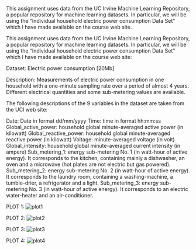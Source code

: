This assignment uses data from the UC Irvine Machine Learning Repository, a popular repository for machine learning datasets. In particular, we will be using the “Individual household electric power consumption Data Set” which I have made available on the course web site.

This assignment uses data from the UC Irvine Machine Learning Repository, a popular repository for machine learning datasets. In particular, we will be using the “Individual household electric power consumption Data Set” which I have made available on the course web site:

Dataset: Electric power consumption [20Mb]

Description: Measurements of electric power consumption in one household with a one-minute sampling rate over a period of almost 4 years. Different electrical quantities and some sub-metering values are available.

The following descriptions of the 9 variables in the dataset are taken from the UCI web site:

Date: Date in format dd/mm/yyyy
Time: time in format hh:mm:ss
Global_active_power: household global minute-averaged active power (in kilowatt)
Global_reactive_power: household global minute-averaged reactive power (in kilowatt)
Voltage: minute-averaged voltage (in volt)
Global_intensity: household global minute-averaged current intensity (in ampere)
Sub_metering_1: energy sub-metering No. 1 (in watt-hour of active energy). It corresponds to the kitchen, containing mainly a dishwasher, an oven and a microwave (hot plates are not electric but gas powered).
Sub_metering_2: energy sub-metering No. 2 (in watt-hour of active energy). It corresponds to the laundry room, containing a washing-machine, a tumble-drier, a refrigerator and a light.
Sub_metering_3: energy sub-metering No. 3 (in watt-hour of active energy). It corresponds to an electric water-heater and an air-conditioner.

PLOT 1:
![plot1](https://github.com/user-attachments/assets/4b259bcd-1217-44d4-8aa3-7b9a7bb6f156)

PLOT 2:
![plot2](https://github.com/user-attachments/assets/31c236d2-2dfe-4caa-a34d-7afb4931e2ca)

PLOT 3:
![plot3](https://github.com/user-attachments/assets/f9475def-f41f-4ef6-af46-d6ae7d5cf538)

PLOT 4:
![plot4](https://github.com/user-attachments/assets/6824bde7-0a4d-4614-80ae-b9f5eaf4dd0f)
